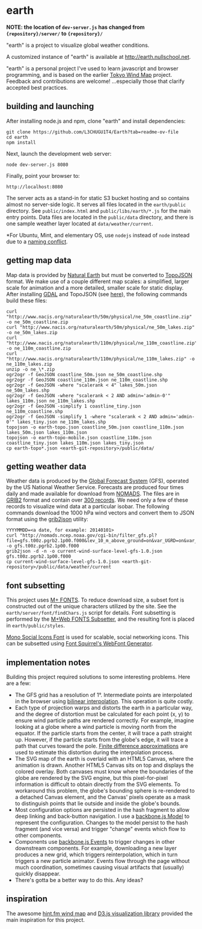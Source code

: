 # earth

**NOTE: the location of `dev-server.js` has changed from `{repository}/server/` to `{repository}/`**

"earth" is a project to visualize global weather conditions.

A customized instance of "earth" is available at http://earth.nullschool.net.

"earth" is a personal project I've used to learn javascript and browser programming, and is based on the earlier
[Tokyo Wind Map](https://github.com/cambecc/air) project. Feedback and contributions are welcome! ...especially
those that clarify accepted best practices.

## building and launching

After installing node.js and npm, clone "earth" and install dependencies:

    git clone https://github.com/L3CHUGU1T4/Earth?tab=readme-ov-file
    cd earth
    npm install

Next, launch the development web server:

    node dev-server.js 8080

Finally, point your browser to:

    http://localhost:8080

The server acts as a stand-in for static S3 bucket hosting and so contains almost no server-side logic. It
serves all files located in the `earth/public` directory. See `public/index.html` and `public/libs/earth/*.js`
for the main entry points. Data files are located in the `public/data` directory, and there is one sample
weather layer located at `data/weather/current`.

\*For Ubuntu, Mint, and elementary OS, use `nodejs` instead of `node` instead due to a [naming conflict](https://github.com/joyent/node/wiki/Installing-Node.js-via-package-manager#ubuntu-mint-elementary-os).

## getting map data

Map data is provided by [Natural Earth](http://www.naturalearthdata.com) but must be converted to
[TopoJSON](https://github.com/mbostock/topojson/wiki) format. We make use of a couple different map scales: a
simplified, larger scale for animation and a more detailed, smaller scale for static display. After installing
[GDAL](http://www.gdal.org/) and TopoJSON (see [here](http://bost.ocks.org/mike/map/#installing-tools)), the
following commands build these files:

    curl "http://www.nacis.org/naturalearth/50m/physical/ne_50m_coastline.zip" -o ne_50m_coastline.zip
    curl "http://www.nacis.org/naturalearth/50m/physical/ne_50m_lakes.zip" -o ne_50m_lakes.zip
    curl "http://www.nacis.org/naturalearth/110m/physical/ne_110m_coastline.zip" -o ne_110m_coastline.zip
    curl "http://www.nacis.org/naturalearth/110m/physical/ne_110m_lakes.zip" -o ne_110m_lakes.zip
    unzip -o ne_\*.zip
    ogr2ogr -f GeoJSON coastline_50m.json ne_50m_coastline.shp
    ogr2ogr -f GeoJSON coastline_110m.json ne_110m_coastline.shp
    ogr2ogr -f GeoJSON -where "scalerank < 4" lakes_50m.json ne_50m_lakes.shp
    ogr2ogr -f GeoJSON -where "scalerank < 2 AND admin='admin-0'" lakes_110m.json ne_110m_lakes.shp
    ogr2ogr -f GeoJSON -simplify 1 coastline_tiny.json ne_110m_coastline.shp
    ogr2ogr -f GeoJSON -simplify 1 -where "scalerank < 2 AND admin='admin-0'" lakes_tiny.json ne_110m_lakes.shp
    topojson -o earth-topo.json coastline_50m.json coastline_110m.json lakes_50m.json lakes_110m.json
    topojson -o earth-topo-mobile.json coastline_110m.json coastline_tiny.json lakes_110m.json lakes_tiny.json
    cp earth-topo*.json <earth-git-repository>/public/data/

## getting weather data

Weather data is produced by the [Global Forecast System](http://en.wikipedia.org/wiki/Global_Forecast_System) (GFS),
operated by the US National Weather Service. Forecasts are produced four times daily and made available for
download from [NOMADS](http://nomads.ncep.noaa.gov/). The files are in [GRIB2](http://en.wikipedia.org/wiki/GRIB)
format and contain over [300 records](http://www.nco.ncep.noaa.gov/pmb/products/gfs/gfs.t00z.pgrbf00.grib2.shtml).
We need only a few of these records to visualize wind data at a particular isobar. The following commands download
the 1000 hPa wind vectors and convert them to JSON format using the [grib2json](https://github.com/cambecc/grib2json)
utility:

    YYYYMMDD=<a date, for example: 20140101>
    curl "http://nomads.ncep.noaa.gov/cgi-bin/filter_gfs.pl?file=gfs.t00z.pgrb2.1p00.f000&lev_10_m_above_ground=on&var_UGRD=on&var_VGRD=on&dir=%2Fgfs.${YYYYMMDD}00" -o gfs.t00z.pgrb2.1p00.f000
    grib2json -d -n -o current-wind-surface-level-gfs-1.0.json gfs.t00z.pgrb2.1p00.f000
    cp current-wind-surface-level-gfs-1.0.json <earth-git-repository>/public/data/weather/current

## font subsetting

This project uses [M+ FONTS](http://mplus-fonts.sourceforge.jp/). To reduce download size, a subset font is
constructed out of the unique characters utilized by the site. See the `earth/server/font/findChars.js` script
for details. Font subsetting is performed by the [M+Web FONTS Subsetter](http://mplus.font-face.jp/), and
the resulting font is placed in `earth/public/styles`.

[Mono Social Icons Font](http://drinchev.github.io/monosocialiconsfont/) is used for scalable, social networking
icons. This can be subsetted using [Font Squirrel's WebFont Generator](http://www.fontsquirrel.com/tools/webfont-generator).

## implementation notes

Building this project required solutions to some interesting problems. Here are a few:

- The GFS grid has a resolution of 1°. Intermediate points are interpolated in the browser using [bilinear
  interpolation](http://en.wikipedia.org/wiki/Bilinear_interpolation). This operation is quite costly.
- Each type of projection warps and distorts the earth in a particular way, and the degree of distortion must
  be calculated for each point (x, y) to ensure wind particle paths are rendered correctly. For example,
  imagine looking at a globe where a wind particle is moving north from the equator. If the particle starts
  from the center, it will trace a path straight up. However, if the particle starts from the globe's edge,
  it will trace a path that curves toward the pole. [Finite difference approximations](http://gis.stackexchange.com/a/5075/23451)
  are used to estimate this distortion during the interpolation process.
- The SVG map of the earth is overlaid with an HTML5 Canvas, where the animation is drawn. Another HTML5
  Canvas sits on top and displays the colored overlay. Both canvases must know where the boundaries of the
  globe are rendered by the SVG engine, but this pixel-for-pixel information is difficult to obtain directly
  from the SVG elements. To workaround this problem, the globe's bounding sphere is re-rendered to a
  detached Canvas element, and the Canvas' pixels operate as a mask to distinguish points that lie outside
  and inside the globe's bounds.
- Most configuration options are persisted in the hash fragment to allow deep linking and back-button
  navigation. I use a [backbone.js Model](http://backbonejs.org/#Model) to represent the configuration.
  Changes to the model persist to the hash fragment (and vice versa) and trigger "change" events which flow to
  other components.
- Components use [backbone.js Events](http://backbonejs.org/#Events) to trigger changes in other downstream
  components. For example, downloading a new layer produces a new grid, which triggers reinterpolation, which
  in turn triggers a new particle animator. Events flow through the page without much coordination,
  sometimes causing visual artifacts that (usually) quickly disappear.
- There's gotta be a better way to do this. Any ideas?

## inspiration

The awesome [hint.fm wind map](http://hint.fm/wind/) and [D3.js visualization library](http://d3js.org) provided
the main inspiration for this project.
